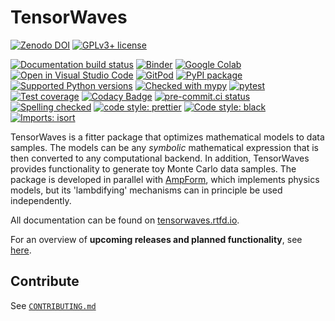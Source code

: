 # TensorWaves

[![Zenodo DOI](https://zenodo.org/badge/doi/10.5281/zenodo.5526650.svg)](https://doi.org/10.5281/zenodo.5526650)
[![GPLv3+ license](https://img.shields.io/badge/License-GPLv3+-blue.svg)](https://www.gnu.org/licenses/gpl-3.0-standalone.html)

[![Documentation build status](https://readthedocs.org/projects/tensorwaves/badge/?version=latest)](https://tensorwaves.readthedocs.io)
[![Binder](https://static.mybinder.org/badge_logo.svg)](https://mybinder.org/v2/gh/ComPWA/tensorwaves/stable?filepath=docs/usage)
[![Google Colab](https://colab.research.google.com/assets/colab-badge.svg)](https://colab.research.google.com/github/ComPWA/tensorwaves/blob/stable)
[![Open in Visual Studio Code](https://open.vscode.dev/badges/open-in-vscode.svg)](https://open.vscode.dev/ComPWA/tensorwaves)
[![GitPod](https://img.shields.io/badge/Gitpod-ready--to--code-blue?logo=gitpod)](https://gitpod.io/#https://github.com/ComPWA/tensorwaves)
[![PyPI package](https://badge.fury.io/py/tensorwaves.svg)](https://pypi.org/project/tensorwaves)
[![Supported Python versions](https://img.shields.io/pypi/pyversions/tensorwaves)](https://pypi.org/project/tensorwaves)
[![Checked with mypy](http://www.mypy-lang.org/static/mypy_badge.svg)](https://mypy.readthedocs.io)
[![pytest](https://github.com/ComPWA/tensorwaves/workflows/pytest/badge.svg)](https://github.com/ComPWA/tensorwaves/actions?query=branch%3Amain+workflow%3Apytest)
[![Test coverage](https://codecov.io/gh/ComPWA/tensorwaves/branch/main/graph/badge.svg)](https://codecov.io/gh/ComPWA/tensorwaves)
[![Codacy Badge](https://api.codacy.com/project/badge/Grade/db8f89e5588041d8a995968262c224ef)](https://www.codacy.com/gh/ComPWA/tensorwaves)
[![pre-commit.ci status](https://results.pre-commit.ci/badge/github/ComPWA/tensorwaves/main.svg)](https://results.pre-commit.ci/latest/github/ComPWA/tensorwaves/main)
[![Spelling checked](https://img.shields.io/badge/cspell-checked-brightgreen.svg)](https://github.com/streetsidesoftware/cspell/tree/master/packages/cspell)
[![code style: prettier](https://img.shields.io/badge/code_style-prettier-ff69b4.svg?style=flat-square)](https://github.com/prettier/prettier)
[![Code style: black](https://img.shields.io/badge/code%20style-black-000000.svg)](https://github.com/psf/black)
[![Imports: isort](https://img.shields.io/badge/%20imports-isort-%231674b1?style=flat&labelColor=ef8336)](https://pycqa.github.io/isort)

TensorWaves is a fitter package that optimizes mathematical models to data
samples. The models can be any _symbolic_ mathematical expression that is then
converted to any computational backend. In addition, TensorWaves provides
functionality to generate toy Monte Carlo data samples. The package is
developed in parallel with [AmpForm](https://github.com/ComPWA/ampform), which
implements physics models, but its 'lambdifying' mechanisms can in principle be
used independently.

All documentation can be found on
[tensorwaves.rtfd.io](https://tensorwaves.readthedocs.io).

For an overview of **upcoming releases and planned functionality**, see
[here](https://github.com/ComPWA/tensorwaves/milestones?direction=asc&sort=title&state=open).

## Contribute

See [`CONTRIBUTING.md`](./CONTRIBUTING.md)
